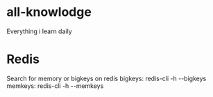 # all-knowlodge
Everything i learn daily

# Redis
Search for memory or bigkeys on redis
bigkeys: redis-cli -h --bigkeys
memkeys: redis-cli -h --memkeys
